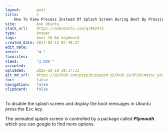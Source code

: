 ```yaml
---
layout:       post
title:        >
    How To View Process Instead Of Splash Screen During Boot By Pressing A Key?
site:         Ask Ubuntu
stack_url:    https://askubuntu.com/q/882472
type:         Answer
tags:         boot 16.04 keyboard
created_date: 2017-02-12 07:48:37
edit_date:    
votes:        "4 "
favorites:    
views:        "2,080 "
accepted:     
uploaded:     2025-10-19 18:37:33
git_md_url:   https://github.com/pippim/pippim.github.io/blob/main/_posts/2017/2017-02-12-How-To-View-Process-Instead-Of-Splash-Screen-During-Boot-By-Pressing-A-Key_.md
toc:          false
navigation:   false
clipboard:    false
---
```


To disable the splash screen and display the boot messages in Ubuntu press the <kbd>Esc</kbd> key.

The animated splash screen is controlled by a package called ***Plymouth*** which you can google to find more options.
